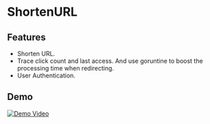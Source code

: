 # ShortenURL  
## Features  
- Shorten URL.  
- Trace click count and last access. And use goruntine to boost the processing time when redirecting.  
- User Authentication.  

## Demo  
[![Demo Video](https://img.youtube.com/vi/BEi3t45F4Qs/0.jpg)](https://www.youtube.com/watch?v=BEi3t45F4Qs)
